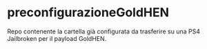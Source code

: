 # preconfigurazioneGoldHEN
Repo contenente la cartella già configurata da trasferire su una PS4 Jailbroken per il payload GoldHEN.
